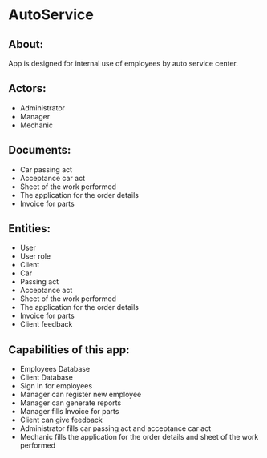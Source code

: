 # AutoService

## About:
App is designed for internal use of employees by auto service center.

## Actors:
* Administrator
* Manager
* Mechanic

## Documents:
* Car passing act
* Acceptance car act
* Sheet of the work performed
* The application for the order details
* Invoice for parts

## Entities:
* User
* User role
* Client
* Car
* Passing act
* Acceptance act
* Sheet of the work performed
* The application for the order details
* Invoice for parts
* Client feedback

## Capabilities of this app:
* Employees Database
* Client Database
* Sign In for employees
* Manager can register new employee
* Manager can generate reports
* Manager fills Invoice for parts
* Client can give feedback
* Administrator fills car passing act and acceptance car act
* Mechanic fills the application for the order details and sheet of the work performed
